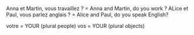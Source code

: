 Anna et Martin, vous travaillez ? = Anna and Martin, do you work ?
ALice et Paul, vous parlez anglais ? = Alice and Paul, do you speak English?


votre = YOUR (plural people)
vos = YOUR (plural objects)
